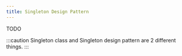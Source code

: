 ```yaml
---
title: Singleton Design Pattern
---
```


TODO

:::caution
Singleton class and Singleton design pattern are 2 different things.
:::

